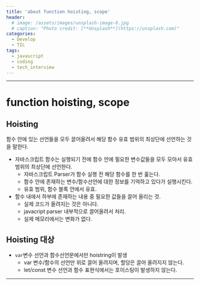 ```yaml
---
title: 'about function hoisting, scope'
header:
  # image: /assets/images/unsplash-image-6.jpg
  # caption: "Photo credit: [**Unsplash**](https://unsplash.com)"
categories:
  - Develop
  - TIL
tags:
  - javascript
  - coding
  - tech_interview
---
```


---

# function hoisting, scope

## Hoisting

함수 안에 있는 선언들을 모두 끌어올려서 해당 함수 유효 범위의 최상단에 선언하는 것을 말한다.

-  자바스크립트 함수는 실행되기 전에 함수 안에 필요한 변수값들을 모두 모아서 유효 범위의 최상단에 선언한다.
    -  자바스크립트 Parser가 함수 실행 전 해당 함수를 한 번 훑는다.
    -  함수 안에 존재하는 변수/함수선언에 대한 정보를 기억하고 있다가 실행시킨다.
    -  유효 범위, 함수 블록 안에서 유효.
- 함수 내에서 하부에 존재하는 내용 중 필요한 값들을 끌어 올리는 것.
    -  실제 코드가 올려지는 것은 아니다.
    -  javacript parser 내부적으로 끌어올려서 처리.
    -  실제 메모리에서는 변화가 없다.
    

## Hoisting 대상
- `var`변수 선언과 함수선언문에서만 hoistring이 발생
    -  var 변수/함수의 선언만 위로 끌어 올려지며, 할당은 끌어 올려지지 않는다.
    -  let/const 변수 선언과 함수 표현식에서는 호이스팅이 발생하지 않는다.
---
